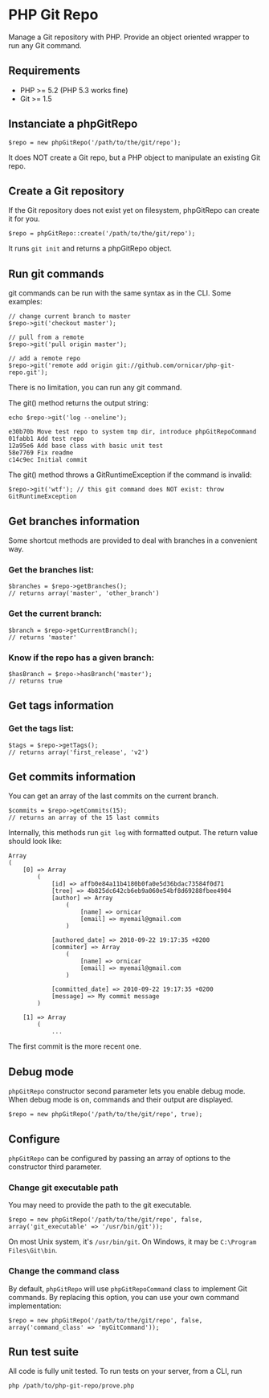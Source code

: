 # PHP Git Repo

Manage a Git repository with PHP.
Provide an object oriented wrapper to run any Git command.

## Requirements

- PHP >= 5.2 (PHP 5.3 works fine)
- Git >= 1.5

## Instanciate a phpGitRepo

    $repo = new phpGitRepo('/path/to/the/git/repo');

It does NOT create a Git repo, but a PHP object to manipulate an existing Git repo.

## Create a Git repository

If the Git repository does not exist yet on filesystem, phpGitRepo can create it for you.

    $repo = phpGitRepo::create('/path/to/the/git/repo');

It runs `git init` and returns a phpGitRepo object.

## Run git commands

git commands can be run with the same syntax as in the CLI. Some examples:

    // change current branch to master
    $repo->git('checkout master');

    // pull from a remote
    $repo->git('pull origin master');

    // add a remote repo
    $repo->git('remote add origin git://github.com/ornicar/php-git-repo.git');

There is no limitation, you can run any git command.

The git() method returns the output string:

    echo $repo->git('log --oneline');

    e30b70b Move test repo to system tmp dir, introduce phpGitRepoCommand
    01fabb1 Add test repo
    12a95e6 Add base class with basic unit test
    58e7769 Fix readme
    c14c9ec Initial commit

The git() method throws a GitRuntimeException if the command is invalid:

    $repo->git('wtf'); // this git command does NOT exist: throw GitRuntimeException

## Get branches information 

Some shortcut methods are provided to deal with branches in a convenient way.

### Get the branches list:

    $branches = $repo->getBranches();
    // returns array('master', 'other_branch')

### Get the current branch:

    $branch = $repo->getCurrentBranch();
    // returns 'master'

### Know if the repo has a given branch:

    $hasBranch = $repo->hasBranch('master');
    // returns true

## Get tags information 

### Get the tags list:

    $tags = $repo->getTags();
    // returns array('first_release', 'v2')

## Get commits information 

You can get an array of the last commits on the current branch.

    $commits = $repo->getCommits(15);
    // returns an array of the 15 last commits

Internally, this methods run `git log` with formatted output. The return value should look like:

    Array
    (
        [0] => Array
            (
                [id] => affb0e84a11b4180b0fa0e5d36bdac73584f0d71
                [tree] => 4b825dc642cb6eb9a060e54bf8d69288fbee4904
                [author] => Array
                    (
                        [name] => ornicar
                        [email] => myemail@gmail.com
                    )

                [authored_date] => 2010-09-22 19:17:35 +0200
                [commiter] => Array
                    (
                        [name] => ornicar
                        [email] => myemail@gmail.com
                    )

                [committed_date] => 2010-09-22 19:17:35 +0200
                [message] => My commit message
            )

        [1] => Array
            (
                ...

The first commit is the more recent one.

## Debug mode

`phpGitRepo` constructor second parameter lets you enable debug mode.
When debug mode is on, commands and their output are displayed.

    $repo = new phpGitRepo('/path/to/the/git/repo', true);

## Configure

`phpGitRepo` can be configured by passing an array of options to the constructor third parameter.

### Change git executable path

You may need to provide the path to the git executable.

    $repo = new phpGitRepo('/path/to/the/git/repo', false, array('git_executable' => '/usr/bin/git'));

On most Unix system, it's `/usr/bin/git`. On Windows, it may be `C:\Program Files\Git\bin`.

### Change the command class

By default, `phpGitRepo` will use `phpGitRepoCommand` class to implement Git commands.
By replacing this option, you can use your own command implementation:

    $repo = new phpGitRepo('/path/to/the/git/repo', false, array('command_class' => 'myGitCommand'));

## Run test suite

All code is fully unit tested. To run tests on your server, from a CLI, run

    php /path/to/php-git-repo/prove.php
